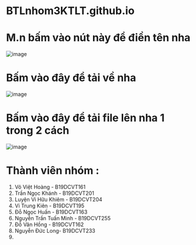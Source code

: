 # BTLnhom3KTLT.github.io

# M.n bấm vào nút này để điền tên nha
![image](https://user-images.githubusercontent.com/92570598/143170774-016f7c44-8161-40ca-ba43-80088ebbd07a.png)

# Bấm vào đây để tải về nha
![image](https://user-images.githubusercontent.com/92570598/143170933-83283799-b0ae-45c0-bbab-b69d3251a288.png)

# Bấm vào đây để tải file lên nha 1 trong 2 cách 
![image](https://user-images.githubusercontent.com/92570598/143171129-9b646ac7-7da1-4b5f-abc8-d6248b6c31a0.png)

# Thành viên nhóm :
  1. Võ Việt Hoàng - B19DCVT161
  2. Trần Ngọc Khánh - B19DCVT201
  3. Luyện Vi Hữu Khiêm - B19DCVT204
  4. Vi Trung Kiên - B19DCVT195
  5. Đỗ Ngọc Huấn - B19DCVT163
  6. Nguyễn Trần Tuấn Minh - B19DCVT255
  7. Đỗ Văn Hồng - B19DCVT162    
  8. Nguyễn Đức Long- B19DCVT233
  9. 
 

